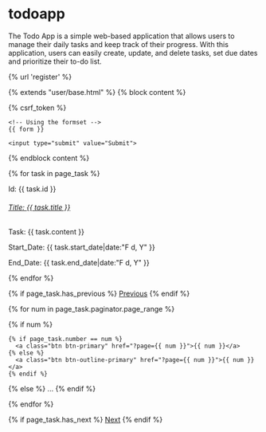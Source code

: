 # todoapp
The Todo App is a simple web-based application that allows users to manage their daily tasks and keep track of their progress. With this application, users can easily create, update, and delete tasks, set due dates and prioritize their to-do list.

{% url 'register' %}

{% extends "user/base.html" %}
{% block content %}


<form method="POST" enctype="multipart/form-data">
    <!-- Security token -->
    {% csrf_token %}

    <!-- Using the formset -->
    {{ form }}

    <input type="submit" value="Submit">


</form>

{% endblock content %}



<!-- {% extends "user/base.html" %}
{% block content %}
<div class="main">
  <div class="jumbotron">
    {{ object.title }}<br/>
    {{ object.content }}<br/>

    {{ object.date_created|date:"F d, Y" }}<br/>
  <a href="{% url 'task_update' task.id %}">
    <button class="border-0 btn-transition btn btn-outline-success">
      <i class="fa fa-edit">
      </i>
    </button>
  </a>
  <a href="{% url 'task_delete' task.id %}">
    <button type="button" class="border-0 btn-transition btn btn-outline-danger" data-toggle="modal" data-target="#exampleModalLong">
      <i class="fa fa-trash">
      </i>
    </button>
  </a>

  </div>
</div>

{% endblock content %} -->






{% for task in page_task %}
<div class="jumbotroon">
  <article class="media content-section">
    <div class="media-body">
      <div class="article-metadata">
        <p class="mr-2">Id: {{ task.id }}</p>
      </div>
      <h6><a class="article-title" href="{% url 'task_detail' task.id %}">Title: {{ task.title }}</a></h6>
      <p class="article-content">Task: {{ task.content }}</p>
      <p class="article-content">Start_Date: {{ task.start_date|date:"F d, Y" }}</p>
      <p class="article-content">End_Date: {{ task.end_date|date:"F d, Y" }}</p>
    </div>
  </article>
</div>
{% endfor %}

{% if page_task.has_previous %}
  <a class="btn btn-outline-primary" href="?page={{ page_task.previous_page_number }}">Previous</a>
{% endif %}

{% for num in page_task.paginator.page_range %}

  {% if num %}

    {% if page_task.number == num %}
      <a class="btn btn-primary" href="?page={{ num }}">{{ num }}</a>
    {% else %}
      <a class="btn btn-outline-primary" href="?page={{ num }}">{{ num }}</a>
    {% endif %}

  {% else %}
   ...
  {% endif %}


{% endfor %}

{% if page_task.has_next %}
  <a class="btn btn-outline-primary" href="?page={{ page_task.next_page_number }}">Next</a>
{% endif %}
